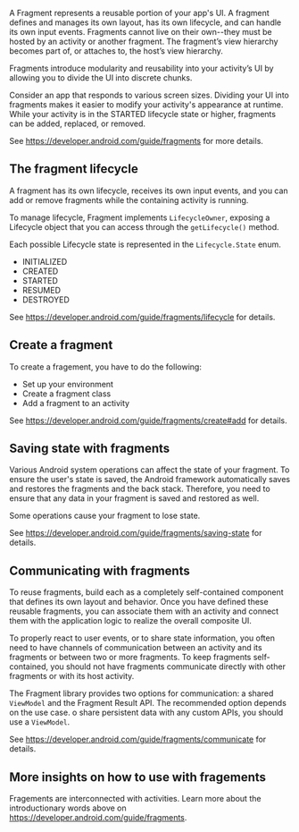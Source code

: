 A Fragment represents a reusable portion of your app's UI. A fragment defines and manages its own layout, has its own lifecycle, and can handle its own input events. Fragments cannot live on their own--they must be hosted by an activity or another fragment. The fragment’s view hierarchy becomes part of, or attaches to, the host’s view hierarchy.

Fragments introduce modularity and reusability into your activity’s UI by allowing you to divide the UI into discrete chunks.

Consider an app that responds to various screen sizes. Dividing your UI into fragments makes it easier to modify your activity's appearance at runtime. While your activity is in the STARTED lifecycle state or higher, fragments can be added, replaced, or removed.

See https://developer.android.com/guide/fragments for more details.

## The fragment lifecycle

A fragment has its own lifecycle, receives its own input events, and you can add or remove fragments while the containing activity is running.

To manage lifecycle, Fragment implements `LifecycleOwner`, exposing a Lifecycle object that you can access through the `getLifecycle()` method.

Each possible Lifecycle state is represented in the `Lifecycle.State` enum.

- INITIALIZED
- CREATED
- STARTED
- RESUMED
- DESTROYED

See https://developer.android.com/guide/fragments/lifecycle for details.

## Create a fragment

To create a fragement, you have to do the following: 

-  Set up your environment
-  Create a fragment class
-  Add a fragment to an activity

See https://developer.android.com/guide/fragments/create#add for details.

## Saving state with fragments

Various Android system operations can affect the state of your fragment. To ensure the user's state is saved, the Android framework automatically saves and restores the fragments and the back stack. Therefore, you need to ensure that any data in your fragment is saved and restored as well.

Some operations cause your fragment to lose state.

See https://developer.android.com/guide/fragments/saving-state for details.

## Communicating with fragments

To reuse fragments, build each as a completely self-contained component that defines its own layout and behavior. Once you have defined these reusable fragments, you can associate them with an activity and connect them with the application logic to realize the overall composite UI.

To properly react to user events, or to share state information, you often need to have channels of communication between an activity and its fragments or between two or more fragments. To keep fragments self-contained, you should not have fragments communicate directly with other fragments or with its host activity.

The Fragment library provides two options for communication: a shared `ViewModel` and the Fragment Result API. The recommended option depends on the use case. o share persistent data with any custom APIs, you should use a `ViewModel`.

See https://developer.android.com/guide/fragments/communicate for details.

## More insights on how to use with fragements

Fragements are interconnected with activities. Learn more about the introductionary words above on https://developer.android.com/guide/fragments.
